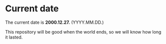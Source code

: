 # Current date

The current date is **2000.12.27.** (YYYY.MM.DD.)

This repository will be good when the world ends, so we will know how long it lasted.